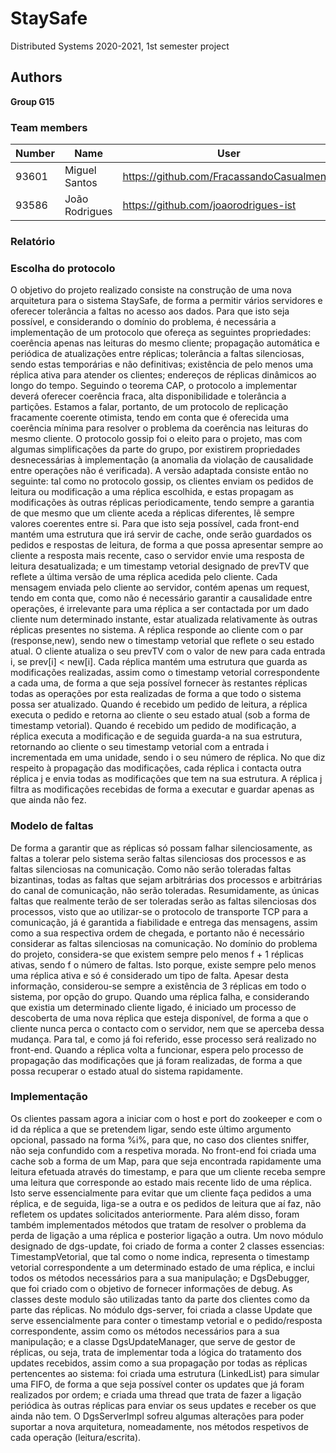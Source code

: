  # StaySafe

Distributed Systems 2020-2021, 1st semester project


## Authors

**Group G15**

### Team members
 

| Number | Name              | User                             | Email                               |
| -------|-------------------|----------------------------------| ------------------------------------|
| 93601  | Miguel Santos     | <https://github.com/FracassandoCasualmente>   | <mailto:miguel.conrado.santos@tecnico.ulisboa.pt>   |
| 93586  | João Rodrigues       | <https://github.com/joaorodrigues-ist>     | <mailto:joao.pedro.freixo.rodrigues@tecnico.ulisboa.pt>     |

### Relatório

### Escolha do protocolo

O objetivo do projeto realizado consiste na construção de uma nova arquitetura para o sistema StaySafe, de forma a permitir vários servidores e oferecer tolerância a faltas no acesso aos dados. Para que isto seja possível, e considerando o domínio do problema, é necessária a implementação de um protocolo que ofereça as seguintes propriedades: coerência apenas nas leituras do mesmo cliente; propagação automática e periódica de atualizações entre réplicas; tolerância a faltas silenciosas, sendo estas temporárias e não definitivas; existência de pelo menos uma réplica ativa para atender os clientes; endereços de réplicas dinâmicos ao longo do tempo. 
Seguindo o teorema CAP, o protocolo a implementar deverá oferecer coerência fraca, alta disponibilidade e tolerância a partições. Estamos a falar, portanto, de um protocolo de replicação fracamente coerente otimista, tendo em conta que é oferecida uma coerência mínima para resolver o problema da coerência nas leituras do mesmo cliente. O protocolo gossip foi o eleito para o projeto, mas com algumas simplificações da parte do grupo, por existirem propriedades desnecessárias à implementação (a anomalia da violação de causalidade entre operações não é verificada). A versão adaptada consiste então no seguinte: tal como no protocolo gossip, os clientes enviam os pedidos de leitura ou modificação a uma réplica escolhida, e estas propagam as modificações às outras réplicas periodicamente, tendo sempre a garantia de que mesmo que um cliente aceda a réplicas diferentes, lê sempre valores coerentes entre si. Para que isto seja possível, cada front-end mantém uma estrutura que irá servir de cache, onde serão guardados os pedidos e respostas de leitura, de forma a que possa apresentar sempre ao cliente a resposta mais recente, caso o servidor envie uma resposta de leitura desatualizada; e um timestamp vetorial designado de prevTV que reflete a última versão de uma réplica acedida pelo cliente. Cada mensagem enviada pelo cliente ao servidor, contém apenas um request, tendo em conta que, como não é necessário garantir a causalidade entre operações, é irrelevante para uma réplica a ser contactada por um dado cliente num determinado instante, estar atualizada relativamente às outras réplicas presentes no sistema. A réplica responde ao cliente com o par (response,new), sendo new o timestamp vetorial que reflete o seu estado atual. O cliente atualiza o seu prevTV com o valor de new para cada entrada i, se prev[i] < new[i]. Cada réplica mantém uma estrutura que guarda as modificações realizadas, assim como o timestamp vetorial correspondente a cada uma, de forma a que seja possível fornecer às restantes réplicas todas as operações por esta realizadas de forma a que todo o sistema possa ser atualizado. Quando é recebido um pedido de leitura, a réplica executa o pedido e retorna ao cliente o seu estado atual (sob a forma de timestamp vetorial). Quando é recebido um pedido de modificação, a réplica executa a modificação e de seguida guarda-a na sua estrutura, retornando ao cliente o seu timestamp vetorial com a entrada i incrementada em uma unidade, sendo i o seu número de réplica. No que diz respeito à propagação das modificações, cada réplica i contacta outra réplica j e envia todas as modificações que tem na sua estrutura. A réplica j filtra as modificações recebidas de forma a executar e guardar apenas as que ainda não fez.

### Modelo de faltas

De forma a garantir que as réplicas só possam falhar silenciosamente, as faltas a tolerar pelo sistema serão faltas silenciosas dos processos e as faltas silenciosas na comunicação. Como não serão toleradas faltas bizantinas, todas as faltas que sejam arbitrárias dos processos e arbitrárias do canal de comunicação, não serão toleradas. Resumidamente, as únicas faltas que realmente terão de ser toleradas serão as faltas silenciosas dos processos, visto que ao utilizar-se o protocolo de transporte TCP para a comunicação, já é garantida a fiabilidade e entrega das mensagens, assim como a sua respectiva ordem de chegada, e portanto não é necessário considerar as faltas silenciosas na comunicação.
No domínio do problema do projeto, considera-se que existem sempre pelo menos f + 1 réplicas ativas, sendo f o número de faltas. Isto porque, existe sempre pelo menos uma réplica ativa e só é considerado um tipo de falta. Apesar desta informação, considerou-se sempre a existência de 3 réplicas em todo o sistema, por opção do grupo.
Quando uma réplica falha, e considerando que existia um determinado cliente ligado, é iniciado um processo de descoberta de uma nova réplica que esteja disponível, de forma a que o cliente nunca perca o contacto com o servidor, nem que se aperceba dessa mudança. Para tal, e como já foi referido, esse processo será realizado no front-end. Quando a réplica volta a funcionar, espera pelo processo de propagação das modificações que já foram realizadas, de forma a que possa recuperar o estado atual do sistema rapidamente.

### Implementação
Os clientes passam agora a iniciar com o host e port do zookeeper e com o id da réplica a que se pretendem ligar, sendo este último argumento opcional, passado na forma %i%, para que, no caso dos clientes sniffer, não seja confundido com a respetiva morada. No front-end foi criada uma cache sob a forma de um Map, para que seja encontrada rapidamente uma leitura efetuada através do timestamp, e para que um cliente receba sempre uma leitura que corresponde ao estado mais recente lido de uma réplica. Isto serve essencialmente para evitar que um cliente faça pedidos a uma réplica, e de seguida, liga-se a outra e os pedidos de leitura que aí faz, não refletem os updates solicitados anteriormente. Para além disso, foram também implementados métodos que tratam de resolver o problema da perda de ligação a uma réplica e posterior ligação a outra.
Um novo módulo designado de dgs-update, foi criado de forma a conter 2 classes essencias: TimestampVetorial, que tal como o nome indica, representa o timestamp vetorial correspondente a um determinado estado de uma réplica, e inclui todos os métodos necessários para a sua manipulação; e DgsDebugger, que foi criado com o objetivo de fornecer informações de debug. As classes deste modulo são utilizadas tanto da parte dos clientes como da parte das réplicas.
No módulo dgs-server, foi criada a classe Update que serve essencialmente para conter o timestamp vetorial e o pedido/resposta correspondente, assim como os métodos necessários para a sua manipulação; e a classe DgsUpdateManager, que serve de gestor de réplicas, ou seja, trata de implementar toda a lógica do tratamento dos updates recebidos, assim como a sua propagação por todas as réplicas pertencentes ao sistema: foi criada uma estrutura (LinkedList) para simular uma FIFO, de forma a que seja possível conter os updates que já foram realizados por ordem; e criada uma thread que trata de fazer a ligação periódica às outras réplicas para enviar os seus updates e receber os que ainda não tem. O DgsServerImpl sofreu algumas alterações para poder suportar a nova arquitetura, nomeadamente, nos métodos respetivos de cada operação (leitura/escrita).


